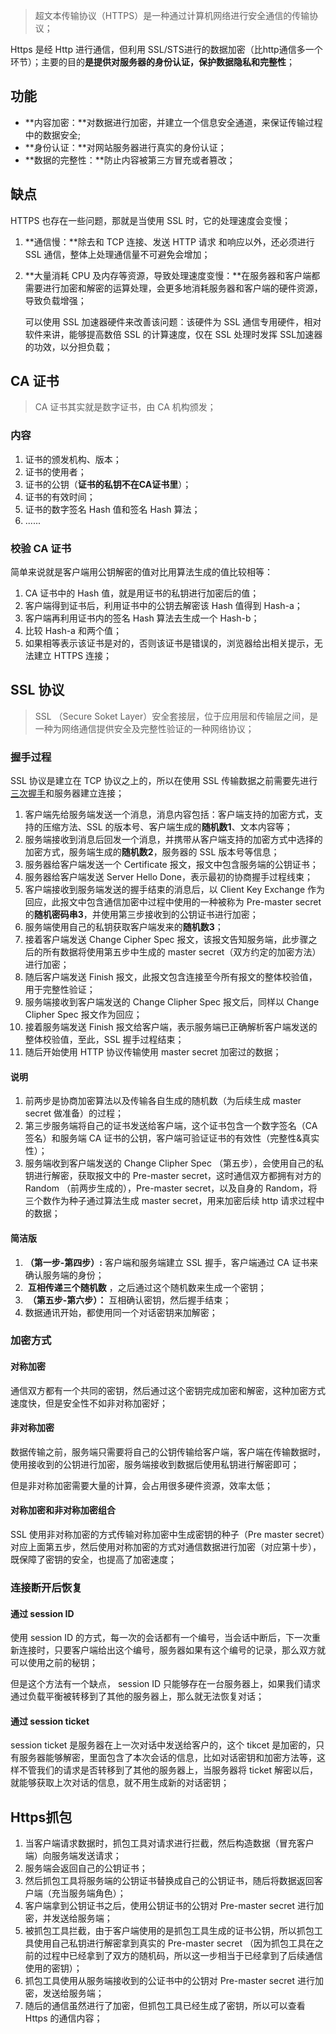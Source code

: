 > 超文本传输协议（HTTPS）是一种通过计算机网络进行安全通信的传输协议；

Https 是经 Http 进行通信，但利用 SSL/STS进行的数据加密（比http通信多一个环节）；主要的目的**是提供对服务器的身份认证，保护数据隐私和完整性**；

## 功能

- **内容加密：**对数据进行加密，并建立一个信息安全通道，来保证传输过程中的数据安全;
- **身份认证：**对网站服务器进行真实的身份认证；
- **数据的完整性：**防止内容被第三方冒充或者篡改；

## 缺点

HTTPS 也存在一些问题，那就是当使用 SSL 时，它的处理速度会变慢；

1. **通信慢：**除去和 TCP 连接、发送 HTTP 请求 和响应以外，还必须进行 SSL 通信，整体上处理通信量不可避免会增加；
2. **大量消耗 CPU 及内存等资源，导致处理速度变慢：**在服务器和客户端都需要进行加密和解密的运算处理，会更多地消耗服务器和客户端的硬件资源，导致负载增强；

   可以使用 SSL 加速器硬件来改善该问题：该硬件为 SSL 通信专用硬件，相对软件来讲，能够提高数倍 SSL 的计算速度，仅在 SSL 处理时发挥 SSL加速器的功效，以分担负载；


## CA 证书

> CA 证书其实就是数字证书，由 CA 机构颁发；

### 内容

1. 证书的颁发机构、版本；
2. 证书的使用者；
3. 证书的公钥（**证书的私钥不在CA证书里**）；
4. 证书的有效时间；
5. 证书的数字签名 Hash 值和签名 Hash 算法；
6. ......

### 校验 CA 证书

简单来说就是客户端用公钥解密的值对比用算法生成的值比较相等：

1. CA 证书中的 Hash 值，就是用证书的私钥进行加密后的值；
2. 客户端得到证书后，利用证书中的公钥去解密该 Hash 值得到 Hash-a；
3. 客户端再利用证书内的签名 Hash 算法去生成一个 Hash-b；
4. 比较 Hash-a 和两个值；
5. 如果相等表示该证书是对的，否则该证书是错误的，浏览器给出相关提示，无法建立 HTTPS 连接；

## SSL 协议

> SSL （Secure Soket Layer）安全套接层，位于应用层和传输层之间，是一种为网络通信提供安全及完整性验证的一种网络协议；

### 握手过程

SSL 协议是建立在 TCP 协议之上的，所以在使用 SSL 传输数据之前需要先进行[三次握手](%E4%B8%89%E6%AC%A1%E6%8F%A1%E6%89%8B%E5%92%8C%E5%9B%9B%E6%AC%A1%E6%8C%A5%E6%89%8B.md)和服务器建立连接；

1. 客户端先给服务端发送一个消息，消息内容包括：客户端支持的加密方式，支持的压缩方法、SSL 的版本号、客户端生成的**随机数1**、文本内容等；
2. 服务端接收到消息后回发一个消息，并携带从客户端支持的加密方式中选择的加密方式，服务端生成的**随机数2**，服务器的 SSL 版本号等信息；
3. 服务器给客户端发送一个 Certificate 报文，报文中包含服务端的公钥证书；
4. 服务器给客户端发送 Server Hello Done，表示最初的协商握手过程线束；
5. 客户端接收到服务端发送的握手结束的消息后，以 Client Key Exchange 作为回应，此报文中包含通信加密中过程中使用的一种被称为 Pre-master secret 的**随机密码串3**，并使用第三步接收到的公钥证书进行加密；
6. 服务端使用自己的私钥获取客户端发来的**随机数3**；
7. 接着客户端发送 Change Cipher Spec 报文，该报文告知服务端，此步骤之后的所有数据将使用第五步中生成的 master secret（双方约定的加密方法） 进行加密；
8. 随后客户端发送 Finish 报文，此报文包含连接至今所有报文的整体校验值，用于完整性验证；
9. 服务端接收到客户端发送的 Change Clipher Spec 报文后，同样以 Change Clipher Spec 报文作为回应；
10. 接着服务端发送 Finish 报文给客户端，表示服务端已正确解析客户端发送的整体校验值，至此，SSL 握手过程结束；
11. 随后开始使用 HTTP 协议传输使用 master secret 加密过的数据；

#### 说明

1. 前两步是协商加密算法以及传输各自生成的随机数（为后续生成 master secret 做准备）的过程；
2. 第三步服务端将自己的证书发送给客户端，这个证书包含一个数字签名（CA签名）和服务端 CA 证书的公钥，客户端可验证证书的有效性（完整性&真实性）；
3. 服务端收到客户端发送的 Change Clipher Spec （第五步），会使用自己的私钥进行解密，获取报文中的 Pre-master secret，这时通信双方都拥有对方的 Random （前两步生成的），Pre-master secret，以及自身的 Random，将三个数作为种子通过算法生成 master secret，用来加密后续 http 请求过程中的数据；

#### 简洁版

1. **（第一步-第四步）:** 客户端和服务端建立 SSL 握手，客户端通过 CA 证书来确认服务端的身份；
2.  **互相传递三个随机数** ，之后通过这个随机数来生成一个密钥；
3.  **（第五步-第六步）：** 互相确认密钥，然后握手结束；
4. 数据通讯开始，都使用同一个对话密钥来加解密；

### 加密方式

#### 对称加密

通信双方都有一个共同的密钥，然后通过这个密钥完成加密和解密，这种加密方式速度快，但是安全性不如非对称加密好；

#### 非对称加密

数据传输之前，服务端只需要将自己的公钥传输给客户端，客户端在传输数据时，使用接收到的公钥进行加密，服务端接收到数据后使用私钥进行解密即可；

但是非对称加密需要大量的计算，会占用很多硬件资源，效率太低；

#### 对称加密和非对称加密组合

SSL 使用非对称加密的方式传输对称加密中生成密钥的种子（Pre master secret）对应上面第五步，然后使用对称加密的方式对通信数据进行加密（对应第十步），既保障了密钥的安全，也提高了加密速度；

### 连接断开后恢复

#### 通过 session ID

使用 session ID 的方式，每一次的会话都有一个编号，当会话中断后，下一次重新连接时，只要客户端给出这个编号，服务器如果有这个编号的记录，那么双方就可以使用之前的秘钥；

但是这个方法有一个缺点， session ID 只能够存在一台服务器上，如果我们请求通过负载平衡被转移到了其他的服务器上，那么就无法恢复对话；

#### 通过 session ticket

session ticket 是服务器在上一次对话中发送给客户的，这个 tikcet 是加密的，只有服务器能够解密，里面包含了本次会话的信息，比如对话密钥和加密方法等，这样不管我们的请求是否转移到了其他的服务器上，当服务器将 ticket 解密以后，就能够获取上次对话的信息，就不用生成新的对话密钥；

## Https抓包

1. 当客户端请求数据时，抓包工具对请求进行拦截，然后构造数据（冒充客户端）向服务端发送请求；
2. 服务端会返回自己的公钥证书；
3. 然后抓包工具将服务端的公钥证书替换成自己的公钥证书，随后将数据返回客户端（充当服务端角色）；
4. 客户端拿到公钥证书之后，使用公钥证书的公钥对 Pre-master secret 进行加密，并发送给服务端；
5. 被抓包工具拦截，由于客户端使用的是抓包工具生成的证书公钥，所以抓包工具使用自己私钥进行解密拿到真实的 Pre-master secret （因为抓包工具在之前的过程中已经拿到了双方的随机码，所以这一步相当于已经拿到了后续通信使用的密钥）；
6. 抓包工具使用从服务端接收到的公证书中的公钥对 Pre-master secret 进行加密，发送给服务端；
7. 随后的通信虽然进行了加密，但抓包工具已经生成了密钥，所以可以查看 Https 的通信内容；
